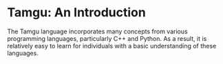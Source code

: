 # Tamgu: An Introduction

The Tamgu language incorporates many concepts from various programming languages, particularly C++ and Python. As a result, it is relatively easy to learn for individuals with a basic understanding of these languages.